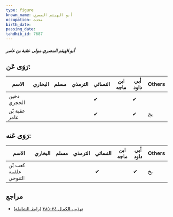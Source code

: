 ```yaml
---
type: figure
known_name: أبو الهيثم المصري
occupation: محدث
birth_date:
passing_date:
tahdhib_id: 7687
---
```

##### أبو الهيثم المصري مولى عقبة بن عامر

## رَوَى عَن:
| الاسم         | البخاري | مسلم | الترمذي | النسائي | ابن ماجه | أبي داود | Others |
| ------------- | ------- | ---- | ------- | ------- | -------- | -------- | ------ |
| دخين الحجري   |         |      |         | ✔       |          | ✔        |        |
| عقبة بْن عامر |         |      |         | ✔       |          | ✔        | بخ     |
## رَوَى عَنه:
| الاسم                 | البخاري | مسلم | الترمذي | النسائي | ابن ماجه | أبي داود | Others |
| --------------------- | ------- | ---- | ------- | ------- | -------- | -------- | ------ |
| كعب بْن علقمة التنوخي |         |      |         | ✔       |          | ✔        | بخ     |
## مراجع
- [تهذيب الكمال ٣٤-٣٨٥](obsidian://open?vault=Tahdhib-al-Kamal&file=Figures/٧٦٨٧-أبو%20الهيثم%20المصري%20مولى%20عقبة%20بن%20عامر) ([رابط الشاملة](https://shamela.ws/book/3722/18502))